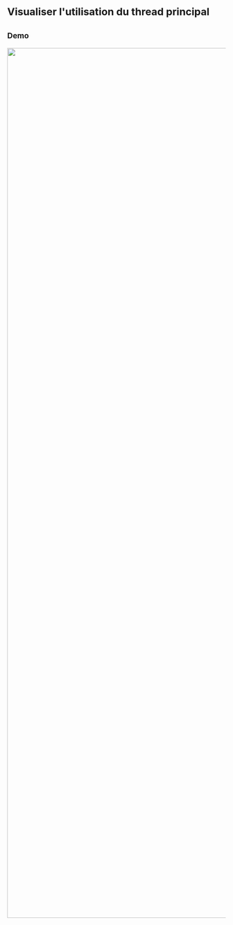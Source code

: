 <!-- .slide: class="exercice" -->

<h1 id="stability" style="margin-bottom: 30px;"><small>Visualiser l'utilisation du thread principal</small></h1>

## <small>Demo</small>

<img src="./assets/images/04-interactivity/mainthread-devtool.png" class="02-cls" style="width: 2000px; height: auto; display: block; margin: 0;"  />
